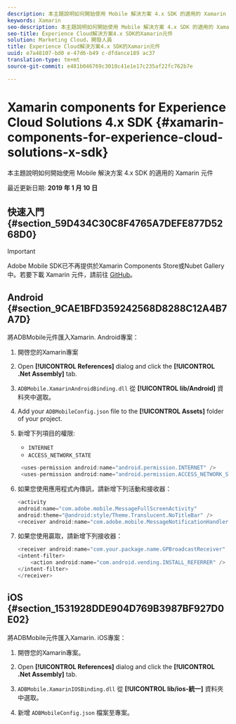 ```yaml
---
description: 本主題說明如何開始使用 Mobile 解決方案 4.x SDK 的適用的 Xamarin 元件
keywords: Xamarin
seo-description: 本主題說明如何開始使用 Mobile 解決方案 4.x SDK 的適用的 Xamarin 元件
seo-title: Experience Cloud解決方案4.x SDK的Xamarin元件
solution: Marketing Cloud，開發人員
title: Experience Cloud解決方案4.x SDK的Xamarin元件
uuid: e7a48107-bd0 e-47d6-b49 c-dfdance189 ac37
translation-type: tm+mt
source-git-commit: e481b046769c3010c41e1e17c235af22fc762b7e

---
```



# Xamarin components for Experience Cloud Solutions 4.x SDK {#xamarin-components-for-experience-cloud-solutions-x-sdk}

本主題說明如何開始使用 Mobile 解決方案 4.x SDK 的適用的 Xamarin 元件

最近更新日期: **2019 年 1 月 10 日**

## 快速入門 {#section_59D434C30C8F4765A7DEFE877D5268D0}

>[!IMPORTANT]
>
>Adobe Mobile SDK已不再提供於Xamarin Components Store或Nubet Gallery中。若要下載 Xamarin 元件，請前往 [GitHub](https://github.com/Adobe-Marketing-Cloud/mobile-services)。


## Android {#section_9CAE1BFD359242568D8288C12A4B7A7D}

將ADBMobile元件匯入Xamarin. Android專案：

1. 開啓您的Xamarin專案

1. Open **[!UICONTROL References]** dialog and click the **[!UICONTROL .Net Assembly]** tab.

1. `ADBMobile.XamarinAndroidBinding.dll` 從 **[!UICONTROL lib/Android]** 資料夾中選取。

1. Add your `ADBMobileConfig.json` file to the **[!UICONTROL Assets]** folder of your project.

1. 新增下列項目的權限:

   * `INTERNET`
   * `ACCESS_NETWORK_STATE`

   ```java
    <uses-permission android:name="android.permission.INTERNET" />
    <uses-permission android:name="android.permission.ACCESS_NETWORK_STATE" />
   ```

1. 如果您使用應用程式內傳訊，請新增下列活動和接收器：

   ```java
   <activity 
   android:name="com.adobe.mobile.MessageFullScreenActivity" 
   android:theme="@android:style/Theme.Translucent.NoTitleBar" />
   <receiver android:name="com.adobe.mobile.MessageNotificationHandler" />
   ```

1. 如果您使用贏取，請新增下列接收器：

   ```java
   <receiver android:name="com.your.package.name.GPBroadcastReceiver" android:exported="true">
   <intent-filter>
       <action android:name="com.android.vending.INSTALL_REFERRER" />
   </intent-filter>
   </receiver>
   ```

## iOS {#section_1531928DDE904D769B3987BF927D0E02}

將ADBMobile元件匯入Xamarin. iOS專案：

1. 開啓您的Xamarin專案。
1. Open **[!UICONTROL References]** dialog and click the **[!UICONTROL .Net Assembly]** tab.

1. `ADBMobile.XamarinIOSBinding.dll` 從 **[!UICONTROL lib/ios-統一]** 資料夾中選取。

1. 新增 `ADBMobileConfig.json` 檔案至專案。


